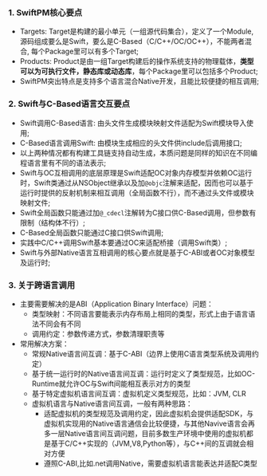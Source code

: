 ### 1. SwiftPM核心要点
- Targets: Target是构建的最小单元（一组源代码集合），定义了一个Module, 源码组成要么是Swift，要么是C-Based（C/C++/OC/OC++），不能两者混合, 每个Package里可以有多个Target;
- Products: Product是由一组Target构建后的操作系统支持的物理载体，**类型可以为可执行文件，静态库或动态库**，每个Package里可以包括多个Product;
- SwiftPM突出特点是支持多个语言混合Native开发，且能比较便捷的相互调用;
### 2. Swift与C-Based语言交互要点
- Swift调用C-Based语言: 由头文件生成模块映射文件适配为Swift模块导入使用;
- C-Based语言调用Swift: 由模块生成相应的头文件供include后调用接口;
- 以上两种情况都有构建工具链支持自动生成，本质问题是同样的知识在不同编程语言里有不同的语法表示;
- Swift与OC互相调用的底层原理是Swift适配OC对象内存模型并依赖OC运行时，Swift类通过从NSObject继承以及加`@objc`注解来适配，因而也可以基于运行时提供的反射机制来相互调用（全局函数不行），而不通过头文件或模块映射文件;
- Swift全局函数只能通过加`@_cdecl`注解转为C接口供C-Based调用，但参数有限制（结构体不行）;
- C-Based全局函数只能通过C接口供Swift调用;
- 实践中C/C++调用Swift基本要通过OC来适配桥接（调用Swift类）;
- Swift与外部Native语言互相调用的核心要点就是基于C-ABI或者OC对象模型及运行时;
### 3. 关于跨语言调用
- 主要需要解决的是ABI（Application Binary Interface）问题：
  - 类型映射：不同语言要能表示内存布局上相同的类型，形式上由于语言语法不同会有不同
  - 调用约定：参数传递方式，参数清理职责等
- 常用解决方案：
  - 常规Native语言间互调：基于C-ABI（边界上使用C语言类型系统及调用约定）
  - 基于统一运行时的Native语言间互调：运行时定义了类型规范，比如OC-Runtime就允许OC与Swift间能相互表示对方的类型
  - 基于特定虚拟机语言间互调：虚拟机定义类型规范，比如：JVM, CLR
  - 虚拟机语言与Native语言间互调，一般有两种思路：
    - 适配虚拟机的类型规范及调用约定，因此虚拟机会提供适配SDK，与虚拟机实现用的Native语言通信会比较便捷，与其他Navive语言会再多一层Native语言间互调问题，目前多数生产环境中使用的虚拟机都是基于C/C++实现的（JVM,V8,Python等），与C++间的互调就会相对方便
    - 遵照C-ABI,比如.net调用Native，需要虚拟机语言能表达并适配C类型
  
